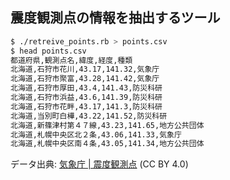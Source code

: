 ## 震度観測点の情報を抽出するツール

```sh
$ ./retreive_points.rb > points.csv
$ head points.csv
都道府県,観測点名,緯度,経度,種類
北海道,石狩市花川,43.17,141.32,気象庁
北海道,石狩市聚富,43.28,141.42,気象庁
北海道,石狩市厚田,43.4,141.43,防災科研
北海道,石狩市浜益,43.6,141.39,防災科研
北海道,石狩市花畔,43.17,141.3,防災科研
北海道,当別町白樺,43.22,141.52,防災科研
北海道,新篠津村第４７線,43.23,141.65,地方公共団体
北海道,札幌中央区北２条,43.06,141.33,気象庁
北海道,札幌中央区南４条,43.05,141.34,地方公共団体
```

データ出典: [気象庁 \| 震度観測点](https://www.data.jma.go.jp/svd/eqev/data/intens-st/) (CC BY 4.0)

